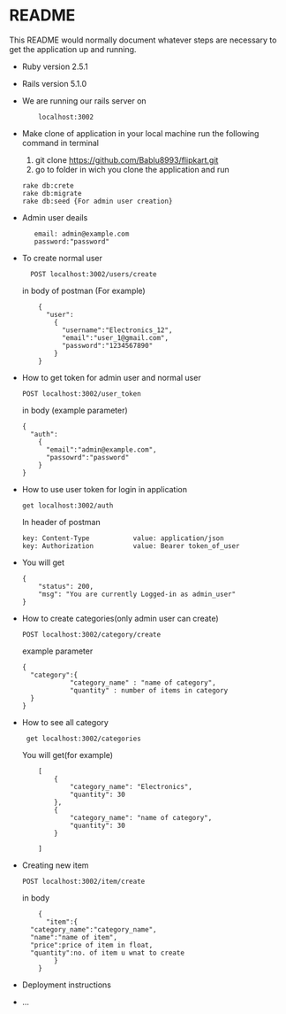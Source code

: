 # README

This README would normally document whatever steps are necessary to get the
application up and running.
* Ruby version 2.5.1
* Rails version 5.1.0

* We are running our rails server on 

          localhost:3002
          
* Make clone of application in your local machine
  run the following command in terminal
    
    1. git clone https://github.com/Bablu8993/flipkart.git
    2. go to folder in wich you clone the application and run
    
      rake db:crete
      rake db:migrate
      rake db:seed {For admin user creation}
      
* Admin user deails
    
         email: admin@example.com
         password:"password"
    
* To create normal user

        POST localhost:3002/users/create 
        
  in body of postman (For example)     
  
          {
            "user":
              {
                "username":"Electronics_12",
                "email":"user_1@gmail.com",
                "password":"1234567890"
              }
          }
* How to get token for admin user and normal user
  
      POST localhost:3002/user_token
      
    in body (example parameter)
      
      {
        "auth":
          {
            "email":"admin@example.com",
            "passowrd":"password"
          }
      }          

* How to use user token for login in application 
    
      get localhost:3002/auth
      
   In header of postman 
   
      key: Content-Type           value: application/json
      key: Authorization          value: Bearer token_of_user

* You will get 
          
      {
          "status": 200,
          "msg": "You are currently Logged-in as admin_user"
      }  

* How to create categories(only admin user can create)
    
      POST localhost:3002/category/create
      
  example parameter    
  
      {
        "category":{
                  "category_name" : "name of category",
                  "quantity" : number of items in category
        }
      }
      

* How to see all category

       get localhost:3002/categories 
       
  You will get(for example)
  
          [
              {
                  "category_name": "Electronics",
                  "quantity": 30
              },
              {
                  "category_name": "name of category",
                  "quantity": 30
              }

          ]

* Creating new item 

      POST localhost:3002/item/create
  in body
  
          {
          	"item":{
		"category_name":"category_name",
		"name":"name of item",
		"price":price of item in float,
		"quantity":no. of item u wnat to create
	          }
          }

* Deployment instructions

* ...

